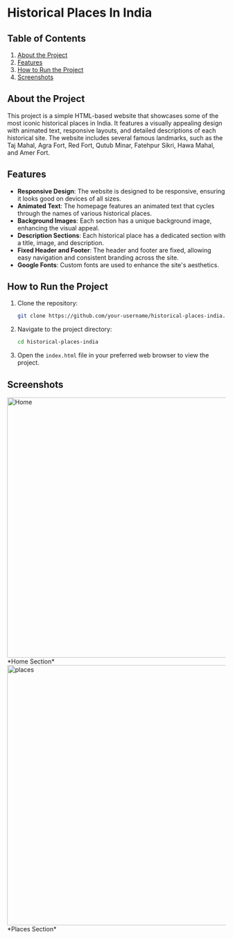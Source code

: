 # Historical Places In India

## Table of Contents
1. [About the Project](#about-the-project)
2. [Features](#features)
3. [How to Run the Project](#how-to-run-the-project)
4. [Screenshots](#screenshots)

## About the Project

This project is a simple HTML-based website that showcases some of the most iconic historical places in India. It features a visually appealing design with animated text, responsive layouts, and detailed descriptions of each historical site. The website includes several famous landmarks, such as the Taj Mahal, Agra Fort, Red Fort, Qutub Minar, Fatehpur Sikri, Hawa Mahal, and Amer Fort.


## Features

- **Responsive Design**: The website is designed to be responsive, ensuring it looks good on devices of all sizes.
- **Animated Text**: The homepage features an animated text that cycles through the names of various historical places.
- **Background Images**: Each section has a unique background image, enhancing the visual appeal.
- **Description Sections**: Each historical place has a dedicated section with a title, image, and description.
- **Fixed Header and Footer**: The header and footer are fixed, allowing easy navigation and consistent branding across the site.
- **Google Fonts**: Custom fonts are used to enhance the site's aesthetics.


## How to Run the Project

1. Clone the repository:
    ```bash
    git clone https://github.com/your-username/historical-places-india.git
    ```
2. Navigate to the project directory:
    ```bash
    cd historical-places-india
    ```
3. Open the `index.html` file in your preferred web browser to view the project.


## Screenshots

 <img src="home.png" alt="Home" width="600">
*Home Section*

 <img src="places.png" alt="places" width="600">
*Places Section*

